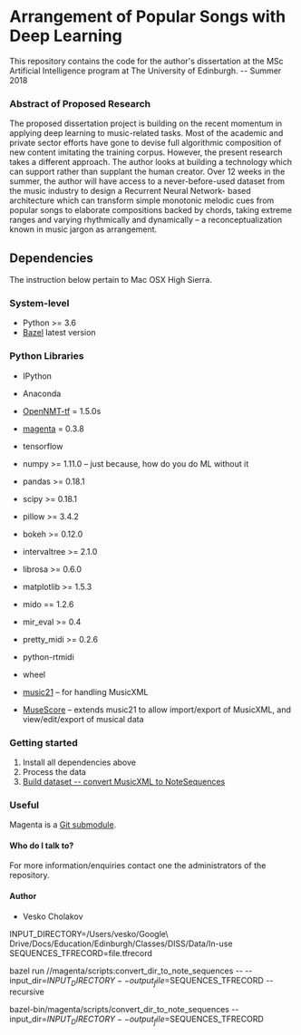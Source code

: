 # Arrangement of Popular Songs with Deep Learning #

This repository contains the code for the author's dissertation at the MSc Artificial Intelligence program at The University of Edinburgh. -- Summer 2018


### Abstract of Proposed Research ###
The proposed dissertation project is building on the recent momentum in applying deep learning to music-related tasks. Most of the academic and private sector efforts have gone to devise full algorithmic composition of new content imitating the training corpus. However, the present research takes a different approach. The author looks at building a technology which can support rather than supplant the human creator. Over 12 weeks in the summer, the author will have access to a never-before-used dataset from the music industry to design a Recurrent Neural Network- based architecture which can transform simple monotonic melodic cues from popular songs to elaborate compositions backed by chords, taking extreme ranges and varying rhythmically and dynamically – a reconceptualization known in music jargon as arrangement.



## Dependencies ##
The instruction below pertain to Mac OSX High Sierra.


### System-level ###
* Python >= 3.6
* [Bazel](https://docs.bazel.build/versions/master/install.html) latest version

### Python Libraries ###
* IPython
* Anaconda

* [OpenNMT-tf](https://github.com/OpenNMT/OpenNMT-tf) = 1.5.0s
* [magenta](https://github.com/tensorflow/magenta/blob/master/README.md) = 0.3.8

* tensorflow
* numpy >= 1.11.0 – just because, how do you do ML without it
* pandas >= 0.18.1
* scipy >= 0.18.1

* pillow >= 3.4.2
* bokeh >= 0.12.0
* intervaltree >= 2.1.0
* librosa >= 0.6.0
* matplotlib >= 1.5.3
* mido == 1.2.6
* mir_eval >= 0.4
* pretty_midi >= 0.2.6
* python-rtmidi
* wheel

* [music21](http://web.mit.edu/music21/) – for handling MusicXML
* [MuseScore](https://musescore.org/en) – extends music21 to allow import/export of MusicXML, and view/edit/export of musical data


### Getting started ###

1. Install all dependencies above
2. Process the data
3. [Build dataset -- convert MusicXML to NoteSequences](https://github.com/tensorflow/magenta/blob/master/magenta/scripts/README.md)



### Useful ###
Magenta is a [Git submodule](https://git-scm.com/book/en/v2/Git-Tools-Submodules).



#### Who do I talk to? ####
For more information/enquiries contact one the administrators of the repository.

#### Author ####
* Vesko Cholakov






INPUT_DIRECTORY=/Users/vesko/Google\ Drive/Docs/Education/Edinburgh/Classes/DISS/Data/In-use
SEQUENCES_TFRECORD=file.tfrecord

bazel run //magenta/scripts:convert_dir_to_note_sequences -- --input_dir=$INPUT_DIRECTORY --output_file=$SEQUENCES_TFRECORD --recursive


bazel-bin/magenta/scripts/convert_dir_to_note_sequences --input_dir=$INPUT_DIRECTORY --output_file=$SEQUENCES_TFRECORD


